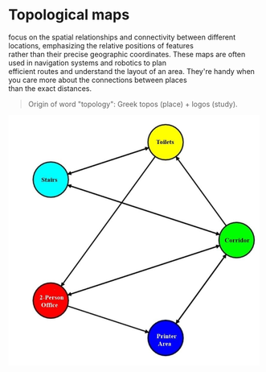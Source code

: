 # Topological maps 
focus on the spatial relationships and connectivity between different locations, emphasizing the relative positions of features  
rather than their precise geographic coordinates. These maps are often used in navigation systems  and robotics to plan  
efficient routes and understand the layout of an area. They're handy when you care more about the connections between places  
than the exact distances.  
> Origin of word "topology": Greek topos (place) + logos (study).

<img src="../images/topological_map.png" alt="Topological map" width="500">